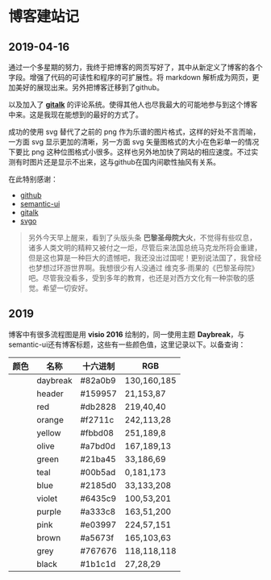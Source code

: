 # 博客建站记

[annotation]: <id> (2f2b9564-f581-41da-aa45-0b9e4ee47b4a)
[annotation]: <status> (public)
[annotation]: <create_time> (2019-04-16 21:26:25)
[annotation]: <category> (心情随笔)
[annotation]: <comments> (true)

## 2019-04-16

通过一个多星期的努力，我终于把博客的网页写好了，其中从新定义了博客的各个字段。增强了代码的可读性和程序的可扩展性。将 markdown 解析成为网页，更加美好的展现出来。另外把博客迁移到了github。

以及加入了 **[gitalk](https://github.com/gitalk/gitalk)** 的评论系统。使得其他人也尽我最大的可能地参与到这个博客中来。这是我现在能想到的最好的方式了。

成功的使用 svg 替代了之前的 png 作为乐谱的图片格式，这样的好处不言而喻，一方面 svg 显示更加的清晰，另一方面 svg 矢量图格式的大小在色彩单一的情况下要比 png 这种位图格式小很多。这样也另外地加快了网站的相应速度。不过实测有时图片还是显示不出来，这与github在国内间歇性抽风有关系。

在此特别感谢：

- [github](https://www.github.com)
- [semantic-ui](https://semantic-ui.com/)
- [gitalk](https://github.com/gitalk/gitalk)
- [svgo](https://github.com/svg/svgo)

> 另外今天早上醒来，看到了头版头条 **巴黎圣母院大火**，不觉得有些叹息，诸多人类文明的精粹又被付之一炬，尽管后来法国总统马克龙所将会重建，但是这也算是一种巨大的遗憾吧，我还没出过国呢！更别说法国了，我曾经也梦想过环游世界啊。我想很少有人没通过 维克多·雨果的《巴黎圣母院》吧。尽管我没看多，受到多年的教育，也还是对西方文化有一种崇敬的感觉。希望一切安好。

## 2019


博客中有很多流程图是用 **visio 2016** 绘制的，同一使用主题 **Daybreak**，与semantic-ui还有博客标题，这些有一些颜色值，这里记录以下。以备查询：

<table class="ui fixed striped celled selectable unstackable table">
    <thead>
        <tr>
            <th>颜色</th>
            <th>名称</th>
            <th>十六进制</th>
            <th>RGB</th>
        </tr>
    </thead>
    <tbody>
        <tr>
            <td>
                <a class="ui fluid button" style="background-color: #82a0b9"></a>
            </td>
            <td>daybreak</td>
            <td>#82a0b9</td>
            <td>130,160,185</td>
        </tr>
        <tr>
                <td>
                    <a class="ui fluid button" style="background-color: #159957"></a>
                </td>
                <td>header</td>
                <td>#159957</td>
                <td>21,153,87</td>
            </tr>
        <tr>
            <td>
                <a class="ui red fluid button"></a>
            </td>
            <td>red</td>
            <td>#db2828</td>
            <td>219,40,40</td>
        </tr>
        <tr>
            <td>
                <a class="ui orange fluid button"></a>
            </td>
            <td>orange</td>
            <td>#f2711c</td>
            <td>242,113,28</td>
        </tr>
        <tr>
            <td>
                <a class="ui yellow fluid button"></a>
            </td>
            <td>yellow</td>
            <td>#fbbd08</td>
            <td>251,189,8</td>
        </tr>
        <tr>
            <td>
                <a class="ui olive fluid button"></a>
            </td>
            <td>olive</td>
            <td>#a7bd0d</td>
            <td>167,189,13</td>
        </tr>
        <tr>
            <td>
                <a class="ui green fluid button"></a>
            </td>
            <td>green</td>
            <td>#21ba45</td>
            <td>33,186,69</td>
        </tr>
        <tr>
            <td>
                <a class="ui teal fluid button"></a>
            </td>
            <td>teal</td>
            <td>#00b5ad</td>
            <td>0,181,173</td>
        </tr>
        <tr>
            <td>
                <a class="ui blue fluid button"></a>
            </td>
            <td>blue</td>
            <td>#2185d0</td>
            <td>33,133,208</td>
        </tr>
        <tr>
            <td>
                <a class="ui violet fluid button"></a>
            </td>
            <td>violet</td>
            <td>#6435c9</td>
            <td>100,53,201</td>
        </tr>
        <tr>
            <td>
                <a class="ui purple fluid button"></a>
            </td>
            <td>purple</td>
            <td>#a333c8</td>
            <td>163,51,200</td>
        </tr>
        <tr>
            <td>
                <a class="ui pink fluid button"></a>
            </td>
            <td>pink</td>
            <td>#e03997</td>
            <td>224,57,151</td>
        </tr>
        <tr>
            <td>
                <a class="ui brown fluid button"></a>
            </td>
            <td>brown</td>
            <td>#a5673f</td>
            <td>165,103,63</td>
        </tr>
        <tr>
            <td>
                <a class="ui grey fluid button"></a>
            </td>
            <td>grey</td>
            <td>#767676</td>
            <td>118,118,118</td>
        </tr>
        <tr>
            <td>
                <a class="ui black fluid button"></a>
            </td>
            <td>black</td>
            <td>#1b1c1d</td>
            <td>27,28,29</td>
        </tr>
    </tbody>
</table>